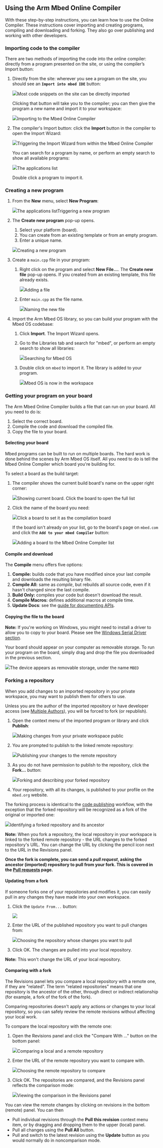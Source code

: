 ## Using the Arm Mbed Online Compiler

With these step-by-step instructions, you can learn how to use the Online Compiler. These instructions cover importing and creating programs, compiling and downloading and forking. They also go over publishing and working with other developers.

### Importing code to the compiler

There are two methods of importing the code into the online compiler: directly from a program presented on the site, or using the compiler’s Import button:

1. Directly from the site: wherever you see a program on the site, you should see an **`Import into mbed IDE`** button:

	<span class="images">![](Images/import_button_site.png)<span>Most code snippets on the site can be directly imported</span></span>

	Clicking that button will take you to the compiler; you can then give the program a new name and import it to your workspace:

	<span class="images">![](Images/import_popup.png)<span>Importing to the Mbed Online Compiler</span></span>


1. The compiler's Import button: click the **Import** button in the compiler to open the Import Wizard:

	<span class="images">![](Images/import_button_comp.png)<span>Triggering the Import Wizard from within the Mbed Online Compiler</span></span>

	You can search for a program by name, or perform an empty search to show all available programs:

	<span class="images">![](Images/all_programs.png)<span>The applications list</span></span>

	Double click a program to import it.

### Creating a new program

1. From the **New** menu, select **New Program**:

	<span class="images">![](Images/new.png)<span>The applications list</span>Triggering a new program</span>

1. The **Create new program** pop-up opens.
	1. Select your platform (board).
	1. You can create from an existing template or from an empty program.
	1. Enter a unique name.

	<span class="images">![](Images/new_program.png)<span>Creating a new program</span></span>

1. Create a `main.cpp` file in your program:
	1. Right click on the program and select **New File...**. The **Create new file** pop-up opens. If you created from an existing template, this file already exists.

		<span class="images">![](Images/new_file.png)<span>Adding a file</span></span>

	1. Enter `main.cpp` as the file name.

		<span class="images">![](Images/main_cpp.png)<span>Naming the new file</span></span>

1. Import the Arm Mbed OS library, so you can build your program with the Mbed OS codebase:
	1. Click **Import**. The Import Wizard opens.
	1. Go to the Libraries tab and search for "mbed", or perform an empty search to show all libraries:

		<span class="images">![](Images/import_mbed.png)<span>Searching for Mbed OS</span></span>

	1. Double click on `mbed` to import it. The library is added to your program.

		<span class="images">![](Images/with_mbed.png)<span>Mbed OS is now in the workspace</span></span>

### Getting your program on your board

The Arm Mbed Online Compiler builds a file that can run on your board. All you need to do is:

1. Select the correct board.
1. Compile the code and download the compiled file.
1. Copy the file to your board.

#### Selecting your board

Mbed programs can be built to run on multiple boards. The hard work is done behind the scenes by Arm Mbed OS itself. All you need to do is tell the Mbed Online Compiler which board you're building for.

To select a board as the build target:

1. The compiler shows the current build board's name on the upper right corner:

	<span class="images">![](Images/show_board.png)<span>Showing current board. Click the board to open the full list</span></span>

1. Click the name of the board you need:

	<span class="images">![](Images/select_board.png)<span>Click a board to set it as the compilation board</span></span>

	If the board isn't already on your list, go to the board's page on `mbed.com` and click the **`Add to your mbed Compiler`** button:

	<span class="images">![](Images/add_board.png)<span>Adding a board to the Mbed Online Compiler list</span></span>

#### Compile and download

The **Compile** menu offers five options:

1. **Compile:** builds code that you have modified since your last compile and downloads the resulting binary file.
1. **Compile All:** same as *compile*, but rebuilds all source code, even if it hasn't changed since the last compile.
1. **Build Only:** compiles your code but doesn't download the result.
1. **Compile Macros:** defines additional macros at compile time.
1. **Update Docs**: see the [guide for documenting APIs](https://docs.mbed.com/docs/mbed-os-api-reference/en/5.5/APIs/API_Documentation/).

#### Copying the file to the board

<span class="notes">**Note:** If you're working on Windows, you might need to install a driver to allow you to copy to your board. Please see the [Windows Serial Driver section](../getting_started/what_need.md#windows-serial-driver).</span>

Your board should appear on your computer as removable storage. To run your program on the board, simply drag and drop the file you downloaded in the previous section.

<span class="images">![](Images/device_on_mac.png)<span>The device appears as removable storage, under the name `MBED`</span></span>

### Forking a repository

When you add changes to an imported repository in your private workspace, you may want to publish them for others to use.

Unless you are the author of the imported repository or have developer access (see [Multiple Authors](mult_auth.md)), you will be forced to fork (or republish).

1. Open the context menu of the imported program or library and click **Publish**:

	<span class="images">![](images/publish.png)<span>Making changes from your private workspace public</span></span>

1. You are prompted to publish to the linked remote repository:

	<span class="images">![](images/publish_prompt.png)<span>Publishing your changes to the remote repository</span></span>

1. As you do not have permission to publish to the repository, click the **Fork...** button:

	<span class="images">![](images/fork.png)<span>Forking and describing your forked repository</span></span>

1. Your repository, with all its changes, is published to your profile on the `mbed.org` website.

The forking process is identical to the [code publishing](publishing_code.md) workflow, with the exception that the forked repository will be recognized as a fork of the original or imported one:

<span class="images">![](images/fork_indication.png)<span>Identifying a forked repository and its ancestor</span></span>

<span class="notes">**Note:** When you fork a repository, the local repository in your workspace is linked to the forked remote repository - the URL changes to the forked repository's URL. You can change the URL by clicking the pencil icon next to the URL in the Revisions panel.</span>

**Once the fork is complete, you can send a *pull request*, asking the ancestor (imported) repository to pull from your fork. This is covered in the [Pull requests](pull_requests.md) page.**

#### Updating from a fork

If someone forks one of your repositories and modifies it, you can easily pull in any changes they have made into your own workspace.

1. Click the `Update From...` button:

	<span class="images">![](images/update_from.png)</span>

1. Enter the URL of the published repository you want to pull changes from:

	<span class="images">![](images/repo_url.png)<span>Choosing the repository whose changes you want to pull</span></span>

1. Click OK. The changes are pulled into your local repository.

<span class="notes">**Note:** This won't change the URL of your local repository.</span>

#### Comparing with a fork

The Revisions panel lets you compare a local repository with a remote one, if they are "related". The term "related repositories" means that one repository is the ancestor of the other, through direct or indirect relationship (for example, a fork of the fork of the fork).

Comparing repositories doesn't apply any actions or changes to your local repository, so you can safely review the remote revisions without affecting your local work.

To compare the local repository with the remote one:

1. Open the Revisions panel and click the "Compare With ..." button on the bottom panel:

	<span class="images">![](images/compare_repo.png)<span>Comparing a local and a remote repository</span></span>

1. Enter the URL of the remote repository you want to compare with.

	<span class="images">![](images/repo_url_compare.png)<span>Choosing the remote repository to compare</span></span>

1. Click OK. The repositories are compared, and the Revisions panel reflects the comparison mode:

	<span class="images">![](images/comparing_repos.png)<span>Viewing the comparison in the Revisions panel</span></span>

You can view the remote changes by clicking on revisions in the bottom (remote) panel. You can then

* Pull individual revisions through the **Pull this revision** context menu item, or by dragging and dropping them to the upper (local) panel.
* Pull all changes using the **Pull All** button.
* Pull and switch to the latest revision using the **Update** button as you would normally do in noncomparison mode.
